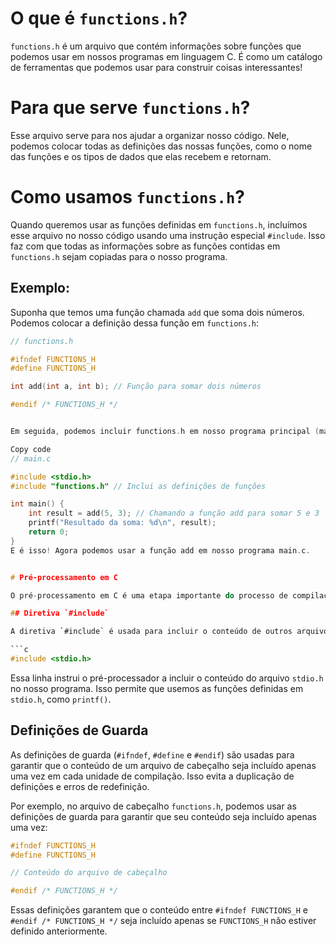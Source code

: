 # O que é `functions.h`?

`functions.h` é um arquivo que contém informações sobre funções que podemos usar em nossos programas em linguagem C. É como um catálogo de ferramentas que podemos usar para construir coisas interessantes!

# Para que serve `functions.h`?

Esse arquivo serve para nos ajudar a organizar nosso código. Nele, podemos colocar todas as definições das nossas funções, como o nome das funções e os tipos de dados que elas recebem e retornam.

# Como usamos `functions.h`?

Quando queremos usar as funções definidas em `functions.h`, incluímos esse arquivo no nosso código usando uma instrução especial `#include`. Isso faz com que todas as informações sobre as funções contidas em `functions.h` sejam copiadas para o nosso programa.

## Exemplo:

Suponha que temos uma função chamada `add` que soma dois números. Podemos colocar a definição dessa função em `functions.h`:

```c
// functions.h

#ifndef FUNCTIONS_H
#define FUNCTIONS_H

int add(int a, int b); // Função para somar dois números

#endif /* FUNCTIONS_H */


Em seguida, podemos incluir functions.h em nosso programa principal (main.c), assim:

Copy code
// main.c

#include <stdio.h>
#include "functions.h" // Inclui as definições de funções

int main() {
    int result = add(5, 3); // Chamando a função add para somar 5 e 3
    printf("Resultado da soma: %d\n", result);
    return 0;
}
E é isso! Agora podemos usar a função add em nosso programa main.c.


# Pré-processamento em C

O pré-processamento em C é uma etapa importante do processo de compilação que ocorre antes da compilação real do código-fonte em C. Nesta etapa, o pré-processador, uma parte do compilador, processa as instruções especiais começando com `#`.

## Diretiva `#include`

A diretiva `#include` é usada para incluir o conteúdo de outros arquivos em nosso código-fonte. Por exemplo:

```c
#include <stdio.h>
```

Essa linha instrui o pré-processador a incluir o conteúdo do arquivo `stdio.h` no nosso programa. Isso permite que usemos as funções definidas em `stdio.h`, como `printf()`.

## Definições de Guarda

As definições de guarda (`#ifndef`, `#define` e `#endif`) são usadas para garantir que o conteúdo de um arquivo de cabeçalho seja incluído apenas uma vez em cada unidade de compilação. Isso evita a duplicação de definições e erros de redefinição.

Por exemplo, no arquivo de cabeçalho `functions.h`, podemos usar as definições de guarda para garantir que seu conteúdo seja incluído apenas uma vez:

```c
#ifndef FUNCTIONS_H
#define FUNCTIONS_H

// Conteúdo do arquivo de cabeçalho

#endif /* FUNCTIONS_H */
```

Essas definições garantem que o conteúdo entre `#ifndef FUNCTIONS_H` e `#endif /* FUNCTIONS_H */` seja incluído apenas se `FUNCTIONS_H` não estiver definido anteriormente.

